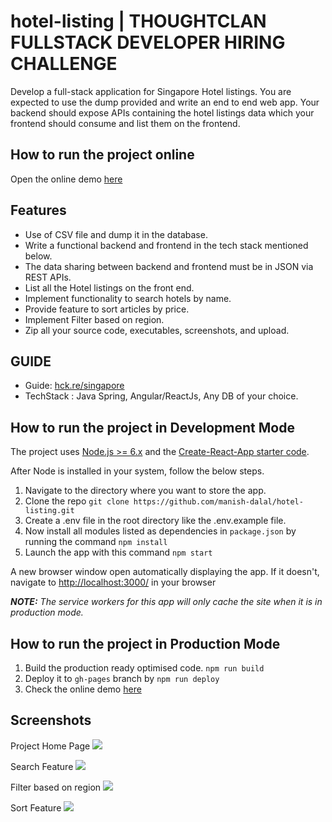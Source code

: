 # hotel-listing | THOUGHTCLAN FULLSTACK DEVELOPER HIRING CHALLENGE
Develop a full-stack application for Singapore Hotel listings. You are expected to use the dump provided and write an end to end web app. Your backend should expose APIs containing the hotel listings data which your frontend should consume and list them on the frontend.

## How to run the project online
Open the online demo [here](https://manish-dalal.github.io/hotel-listing)

## Features

- Use of CSV file and dump it in the database.
- Write a functional backend and frontend in the tech stack mentioned below.
- The data sharing between backend and frontend must be in JSON via REST APIs.
- List all the Hotel listings on the front end.
- Implement functionality to search hotels by name.
- Provide feature to sort articles by price.
- Implement Filter based on region.
- Zip all your source code, executables, screenshots, and upload.


## GUIDE

- Guide: [hck.re/singapore](hck.re/singapore)
- TechStack : Java Spring, Angular/ReactJs, Any DB of your choice.

## How to run the project in Development Mode
The project uses [Node.js >= 6.x](https://nodejs.org/en/) and the [Create-React-App starter code](https://github.com/facebookincubator/create-react-app).

After Node is installed in your system, follow the below steps.

1. Navigate to the directory where you want to store the app.
2. Clone the repo `git clone https://github.com/manish-dalal/hotel-listing.git`
3. Create a .env file in the root directory like the .env.example file.
4. Now install all modules listed as dependencies in `package.json` by running the command `npm install`
5. Launch the app with this command `npm start`

A new browser window open automatically displaying the app.  If it doesn't, navigate to [http://localhost:3000/](http://localhost:3000/) in your browser

***NOTE:*** *The service workers for this app will only cache the site when it is in production mode.*

## How to run the project in Production Mode

1. Build the production ready optimised code. `npm run build`
2. Deploy it to `gh-pages` branch by `npm run deploy`
3. Check the online demo [here](https://manish-dalal.github.io/hotel-listing)

## Screenshots
Project Home Page
<img src="ScreenShot/1.png"></img>

Search Feature
<img src="ScreenShot/2.png"></img>

Filter based on region
<img src="ScreenShot/3.png"></img>

Sort Feature
<img src="ScreenShot/4.png"></img>
